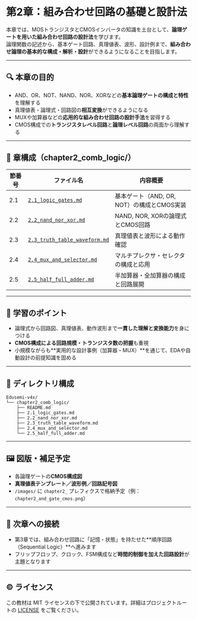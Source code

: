 # 第2章：組み合わせ回路の基礎と設計法

本章では、MOSトランジスタとCMOSインバータの知識を土台として、**論理ゲートを用いた組み合わせ回路の設計法**を学びます。  
論理関数の記述から、基本ゲート回路、真理値表、波形、設計例まで、**組み合わせ論理の基本的な構成・解析・設計**ができるようになることを目指します。

---

## 🔍 本章の目的

- AND、OR、NOT、NAND、NOR、XORなどの**基本論理ゲートの構成と特性**を理解する
- 真理値表・論理式・回路図の**相互変換**ができるようになる
- MUXや加算器などの**応用的な組み合わせ回路の設計手法**を習得する
- CMOS構成での**トランジスタレベル回路**と**論理レベル回路**の両面から理解する

---

## 📘 章構成（chapter2_comb_logic/）

| 節番号 | ファイル名 | 内容概要 |
|--------|------------|----------|
| 2.1 | [`2.1_logic_gates.md`](./2.1_logic_gates.md) | 基本ゲート（AND, OR, NOT）の構成とCMOS実装 |
| 2.2 | [`2.2_nand_nor_xor.md`](./2.2_nand_nor_xor.md) | NAND, NOR, XORの論理式とCMOS回路 |
| 2.3 | [`2.3_truth_table_waveform.md`](./2.3_truth_table_waveform.md) | 真理値表と波形による動作確認 |
| 2.4 | [`2.4_mux_and_selector.md`](./2.4_mux_and_selector.md) | マルチプレクサ・セレクタの構成と応用 |
| 2.5 | [`2.5_half_full_adder.md`](./2.5_half_full_adder.md) | 半加算器・全加算器の構成と回路展開 |

---

## 🧠 学習のポイント

- 論理式から回路図、真理値表、動作波形まで**一貫した理解と変換能力**を身につける
- **CMOS構成による回路規模・トランジスタ数の把握**も重視
- 小規模ながらも**実用的な設計事例（加算器・MUX）**を通じて、EDAや自動設計の前提知識を固める

---

## 📂 ディレクトリ構成

```
Edusemi-v4x/
└── chapter2_comb_logic/
    ├── README.md
    ├── 2.1_logic_gates.md
    ├── 2.2_nand_nor_xor.md
    ├── 2.3_truth_table_waveform.md
    ├── 2.4_mux_and_selector.md
    └── 2.5_half_full_adder.md
```

---

## 🖼️ 図版・補足予定

- 各論理ゲートの**CMOS構成図**
- **真理値表テンプレート／波形例／回路記号図**
- `/images/` に `chapter2_` プレフィクスで格納予定（例：`chapter2_and_gate_cmos.png`）

---

## 🔄 次章への接続

- 第3章では、組み合わせ回路に「記憶・状態」を持たせた**順序回路（Sequential Logic）**へ進みます
- フリップフロップ、クロック、FSM構成など**時間的制御を加えた回路設計**が主題となります

---

## © ライセンス

この教材は MIT ライセンスの下で公開されています。詳細はプロジェクトルートの [LICENSE](../LICENSE) をご覧ください。

